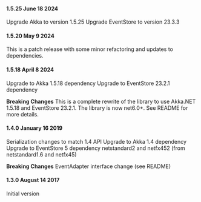 #### 1.5.25 June 18 2024 ####
Upgrade Akka to version 1.5.25
Upgrade EventStore to version 23.3.3

#### 1.5.20 May 9 2024 ####
This is a patch release with some minor refactoring and updates to dependencies.

#### 1.5.18 April 8 2024 ####
Upgrade to Akka 1.5.18 dependency
Upgrade to EventStore 23.2.1 dependency

**Breaking Changes**
This is a complete rewrite of the library to use Akka.NET 1.5.18 and EventStore 23.2.1. The library is now net6.0+.
See README for more details.

#### 1.4.0 January 16 2019 ####
Serialization changes to match 1.4 API
Upgrade to Akka 1.4 dependency
Upgrade to EventStore 5 dependency
netstandard2 and netfx452 (from netstandard1.6 and netfx45)

**Breaking Changes**
EventAdapter interface change (see README)

#### 1.3.0 August 14 2017 ####
Initial version